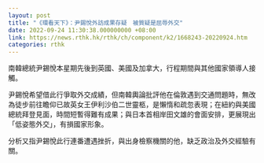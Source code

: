 ```yaml
---
layout: post
title: "《環看天下》：尹錫悅外訪成果存疑　被質疑是屈辱外交"
date: 2022-09-24 11:30:38.000000000 +08:00
link: https://news.rthk.hk/rthk/ch/component/k2/1668243-20220924.htm
categories: rthk
---
```


南韓總統尹錫悅本星期先後到英國、美國及加拿大，行程期間與其他國家領導人接觸。

尹錫悅希望借此行爭取外交成績，但南韓輿論批評他在倫敦遇到交通問題時，無改為徒步前往瞻仰已故英女王伊利沙伯二世靈柩，是懶惰和疏忽表現；在紐約與美國總統拜登見面，時間短暫得難有成果；與日本首相岸田文雄的會面安排，更展現出「低姿態外交」，有損國家形象。

分析又指尹錫悅此行連番遭遇挫折，與出身檢察機關的他，缺乏政治及外交經驗有關。
